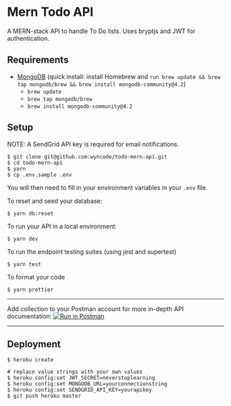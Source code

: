 # Mern Todo API

A MERN-stack API to handle To Do lists. Uses bryptjs and JWT for authentication.

## Requirements

- [MongoDB](https://docs.mongodb.com/manual/tutorial/install-mongodb-on-os-x/) (quick install: install Homebrew and `run brew update && brew tap mongodb/brew && brew install mongodb-community@4.2`)
  - `brew update`
  - `brew tap mongodb/brew`
  - `brew install mongodb-community@4.2`

## Setup

NOTE: A SendGrid API key is required for email notifications.

```
$ git clone git@github.com:wyncode/todo-mern-api.git
$ cd todo-mern-api
$ yarn
$ cp .env.sample .env
```

You will then need to fill in your environment variables in your `.env` file.

To reset and seed your database:

```
$ yarn db:reset
```

To run your API in a local environment:

```
$ yarn dev
```

To run the endpoint testing suites (using jest and supertest)

```
$ yarn test
```

To format your code

```
$ yarn prettier
```

---

Add collection to your Postman account for more in-depth API documentation: [![Run in Postman](https://run.pstmn.io/button.svg)](https://app.getpostman.com/run-collection/9736846b31eae2710b6c)

---

## Deployment

```
$ heroku create

# replace value strings with your own values
$ heroku config:set JWT_SECRET=neverstoplearning
$ heroku config:set MONGODB_URL=yourconnectionstring
$ heroku config:set SENDGRID_API_KEY=yourapikey
$ git push heroku master
```
